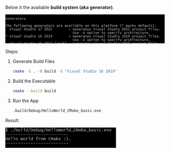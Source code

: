 Below it the available **build system (aka generator)**.

<img src="imgs/CMake_MSVC_BuildSystem.png" alt="CMake_MSVC_BuildSystem" style="width:600px;"/>

Steps:
1. Generate Build Files
    ```bash
    cmake -S . -B build -G "Visual Studio 16 2019"
    ```

2. Build the Executable
    ```bash
    cmake --build build
    ```

3. Run the App  
    ```bash
    .build/Debug/HelloWorld_CMake_basic.exe
    ```

Result:

<img src="imgs/HelloWorld_CMake_basic_1_result.png" alt="HelloWorld_CMake_basic_1_result" style="width:350px;"/>
